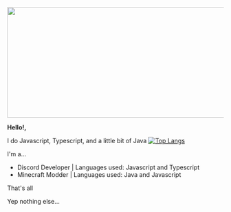 <img src="https://user-images.githubusercontent.com/82066539/167263743-d3b646df-b221-456c-a329-26a5d15d8250.png" width="600" height="256.8">

**Hello!,**

I do Javascript, Typescript, and a little bit of Java
[![Top Langs](https://github-readme-stats.vercel.app/api/top-langs/?spongecade=anuraghazra&layout=compact)](https://github.com/anuraghazra/github-readme-stats)

I'm a...
- Discord Developer | Languages used: Javascript and Typescript
- Minecraft Modder | Languages used: Java and Javascript

That's all

Yep nothing else...
